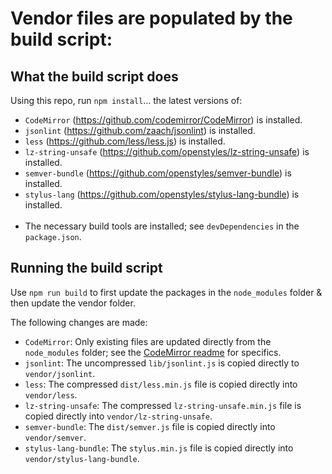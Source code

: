 # Vendor files are populated by the build script:

## What the build script does

Using this repo, run `npm install`... the latest versions of:

* `CodeMirror` (https://github.com/codemirror/CodeMirror) is installed.
* `jsonlint` (https://github.com/zaach/jsonlint) is installed.
* `less` (https://github.com/less/less.js) is installed.
* `lz-string-unsafe` (https://github.com/openstyles/lz-string-unsafe) is installed.
* `semver-bundle` (https://github.com/openstyles/semver-bundle) is installed.
* `stylus-lang` (https://github.com/openstyles/stylus-lang-bundle) is installed.<br><br>
* The necessary build tools are installed; see `devDependencies` in the `package.json`.

## Running the build script

Use `npm run build` to first update the packages in the `node_modules` folder & then update the vendor folder.

The following changes are made:

* `CodeMirror`: Only existing files are updated directly from the `node_modules` folder; see the [CodeMirror readme](codemirror/README.md) for specifics.
* `jsonlint`: The uncompressed `lib/jsonlint.js` is copied directly to `vendor/jsonlint`.
* `less`: The compressed `dist/less.min.js` file is copied directly into `vendor/less`.
* `lz-string-unsafe`: The compressed `lz-string-unsafe.min.js` file is copied directly into `vendor/lz-string-unsafe`.
* `semver-bundle`: The `dist/semver.js` file is copied directly into `vendor/semver`.
* `stylus-lang-bundle`: The `stylus.min.js` file is copied directly into `vendor/stylus-lang-bundle`.
